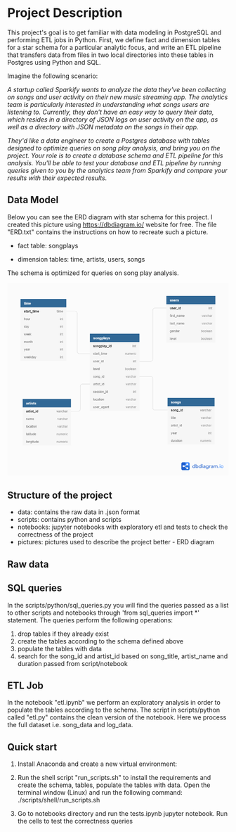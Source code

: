 # Project Description

This project's goal is to get familiar with data modeling in PostgreSQL and performing ETL jobs in Python. First, we define fact and dimension tables for a star schema for a particular analytic focus, and write an ETL pipeline that transfers data from files in two local directories into these tables in Postgres using Python and SQL.

Imagine the following scenario:

*A startup called Sparkify wants to analyze the data they've been collecting on songs and user activity on their new music streaming app. The analytics team is particularly interested in understanding what songs users are listening to. Currently, they don't have an easy way to query their data, which resides in a directory of JSON logs on user activity on the app, as well as a directory with JSON metadata on the songs in their app.*

*They'd like a data engineer to create a Postgres database with tables designed to optimize queries on song play analysis, and bring you on the project. Your role is to create a database schema and ETL pipeline for this analysis. You'll be able to test your database and ETL pipeline by running queries given to you by the analytics team from Sparkify and compare your results with their expected results.*


## Data Model 

Below you can see the ERD diagram with star schema for this project. I created this picture using https://dbdiagram.io/ website for free. The file "ERD.txt" contains the instructions on how to recreate such a picture. 

- fact table: songplays

- dimension tables: time, artists, users, songs

The schema is optimized for queries on song play analysis.

![plot](./pictures/ERD.png)

## Structure of the project

- data: contains the raw data in .json format
- scripts: contains python and scripts 
- notebooks: jupyter notebooks with exploratory etl and tests to check the correctness of the project
- pictures: pictures used to describe the project better - ERD diagram

## Raw data



## SQL queries

In the scripts/python/sql_queries.py you will find the queries passed as a list to other scripts and notebooks through 'from sql_queries import \*' statement. The queries perform the following operations:

1) drop tables if they already exist
2) create the tables according to the schema defined above
3) populate the tables with data
4) search for the song_id and artist_id based on song_title, artist_name and duration passed from script/notebook 

## ETL Job

In the notebook "etl.ipynb" we perform an exploratory analysis in order to populate the tables according to the schema.
The script in scripts/python called "etl.py" contains the clean version of the notebook. Here we process the full dataset i.e. song_data and log_data.

## Quick start

1) Install Anaconda and create a new virtual environment:

2) Run the shell script "run_scripts.sh" to install the requirements and create the schema, tables, populate the tables with data. Open the terminal window (Linux) and run the following command: ./scripts/shell/run_scripts.sh

3) Go to notebooks directory and run the tests.ipynb jupyter notebook. Run the cells to test the correctness queries